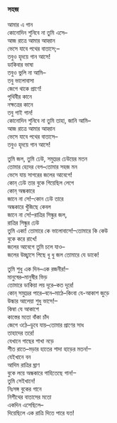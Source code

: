 ### সহজ
আমার এ গান  
কোনোদিন শুনিবে না তুমি এসে–   
আজ রাত্রে আমার আহ্বান  
ভেসে যাবে পথের বাতাসে;–   
তবুও হৃদয়ে গান আসে!  
ডাকিবার ভাষা  
তবুও ভুলি না আমি–   
তবু ভালোবাসা  
জেগে থাকে প্রাণে!  
পৃথিবীর কানে  
নক্ষত্রের কানে  
তবু গাই গান!  
কোনোদিন শুনিবে না তুমি তাহা, জানি আমি–   
আজ রাত্রে আমার আহ্বান  
ভেসে যাবে পথের বাতাসে–   
তবুও হৃদয়ে গান আসে!  

তুমি জল, তুমি ঢেউ, সমুদ্রের ঢেউয়ের মতন  
তোমার হেদের বেগ–তোমার সহজ মন  
ভেসে যায় সাগরের জলের আবেগে!  
কোন্‌ ঢেউ তার বুকে গিয়েছিল লেগে  
কোন্‌ অন্ধকারে  
জানে না সে!–কোন ঢেউ তারে  
অন্ধকারে খুঁজিছে কেবল  
জানে না সে!–রাত্রির সিন্ধুর জল,  
রাত্রির সিন্ধুর ঢেউ  
তুমি একা! তোমারে কে ভালোবাসে!–তোমারে কি কেউ  
বুকে করে রাখে!  
জলের আবেগে তুমি চলে যাও–   
জলের উচ্ছ্বাসে পিছে ধু ধু জল তোমারে যে ডাকে!  

তুমি শুধু এক দিন–এক রজনীর!–   
মানুষের–মানুষীর ভিড়  
তোমারে ডাকিয়া লয় দূরে–কত দূরে!  
কোন্‌ সমুদ্রের পারে–বনে–মাঠে–কিংবা যে-আকাশ জুড়ে  
উল্কার আলেয়া শুধু ভাসে!–   
কিম্বা যে আকাশে  
কাস্তের মতো বাঁকা চাঁদ  
জেগে ওঠে–ডুবে যায়–তোমার প্রাণের সাধ  
তাহাদের তরে!  
যেখানে গাছের শাখা নড়ে  
শীত রাতে–মড়ার হাতের শাদা হাড়ের মতন!–   
যেইখানে বন  
আদিম রাত্রির ঘ্রাণ  
বুকে লয়ে অন্ধকারে গাহিতেছে গান!–   
তুমি সেইখানে!  
নিঃসঙ্গ বুকের গানে  
নিশীথের বাতাসের মতো  
একদিন এসেছিলে–   
দিয়েছিলে এক রাত্রি দিতে পারে যত!  